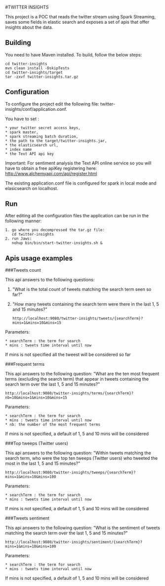 #TWITTER INSIGHTS

This project is a POC that reads the twitter stream using Spark Streaming, saves some fields in elastic search and exposes a set of apis that offer insights about the data.

## Building

You need to have Maven installed.
To build, follow the below steps:

    cd twitter-insights
    mvn clean install -DskipTests
    cd twitter-insights/target
    tar -zxvf twitter-insights.tar.gz

## Configuration

To configure the project edit the following file: twitter-insights/conf/application.conf.

You have to set :
	
	* your twitter secret access keys, 
	* spark master, 
	* spark streaming batch duration, 
	* the path to the target/twitter-insights.jar, 
	* the elasticsearch url, 
	* index name
	* the Text API api key

Important:
	For sentiment analysis the Text API online service so you will have to obtain a free apiKey registering here: http://www.alchemyapi.com/api/register.html

The existing application.conf file is configured for spark in local mode and elasicsearch on localhost.

## Run 

After editing all the configuration files the application can be run in the following manner:

    1. go where you decompressed the tar.gz file:
       cd twitter-insights
    2. run Jaws:
       nohup bin/bin/start-twitter-insights.sh &

## Apis usage examples

###Tweets count

This api answers to the following questions: 

1. "What is the total count of tweets matching the search term seen so far?"
2.  "How many tweets containing the search term were there in the last 1, 5 and 15 minutes?"


		http://localhost:9080/twitter-insights/tweets/{searchTerm}?mins=1&mins=10&mins=15

Parameters:

	* searchTerm : the term for search
	* mins : tweets time interval until now

If mins is not specified all the tweest will be considered so far

###Frequent terms

This api answers to the following question: 
"What are the ten most frequent terms (excluding the search term) that appear in tweets containing the search term over the last 1, 5 and 15 minutes?"


	http://localhost:9080/twitter-insights/terms/{searchTerm}?nb=10&mins=1&mins=10&mins=15

Parameters:

	* searchTerm : the term for search
	* mins : tweets time interval until now
	* nb: the number of the most frequent terms

If mins is not specified, a default of  1, 5 and 10 mins will be considered

###Top tweeps (Twitter users)

This api answers to the following question: 
"Within tweets matching the search term, who were the top ten tweeps (Twitter users) who tweeted the most in the last 1, 5 and 15 minutes?"


	http://localhost:9080/twitter-insights/tweeps/{searchTerm}?mins=1&mins=10&mins=100

Parameters:

	* searchTerm : the term for search
	* mins : tweets time interval until now

If mins is not specified, a default of  1, 5 and 10 mins will be considered

###Tweets sentiment

This api answers to the following question: 
"What is the sentiment of tweets matching the search term over the last 1, 5 and 15 minutes?"


	http://localhost:9080/twitter-insights/sentiment/{searchTerm}?mins=1&mins=10&mins=100

Parameters:

	* searchTerm : the term for search
	* mins : tweets time interval until now

If mins is not specified, a default of  1, 5 and 10 mins will be considered

 





   